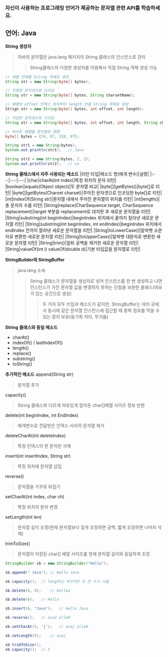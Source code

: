 ### 자신이 사용하는 프로그래밍 언어가 제공하는 문자열 관련 API를 학습하세요.

## 언어: Java

__String 생성자__
> 자바의 문자열은 java.lang 패키지의 String 클래스의 인스턴스로 관리
>> String클래스의 다양한 생성자를 이용해서 직접 String 객체 생성 가능

```java
// 배열 전체를 Stirng 객체로 생성
String str = new String(byte[] bytes);

// 지정한 문자셋으로 디코딩
String str = new String(byte[] bytes, String charsetName);

// 배열의 offset 인덱스 위치부터 length 만큼 String 객체로 생성
Strign str = new String(byte[] bytes, int offset, int length);

// 지정한 문자셋으로 디코딩
String str = new String(byte[] bytes, int offset, int length, String charsetName);

// 바이트 배열을 문자열로 변환
byte[] bytes = {74, 97, 118, 97};

String str1 = new String(bytes);
System.out.println(str1);	// Java

String str2 = new String(bytes, 2, 2);
System.out.println(str2);	// va
```
__String 클래스에서 자주 사용되는 메소드__
|리턴 타입|메소드 명(매개 변수)|설명|
|:--:|:--:|:--:|
|char|charAt(int index)|특정 위치의 문자 리턴|
|boolean|equals(Object object)|두 문자열 비교|
|byte[]|getBytes()|byte[]로 리턴|
|byte[]|getBytes(Charset charset)|주어진 문자셋으로 인코딩한 byte[]로 리턴|
|int|indexOf(String str)|문자열 내에서 주어진 문자열의 위치를 리턴|
|int|length()|총 문자의 수를 리턴|
|String|replace(CharSequence target, CharSequence replacement)|target 부분을 replacement로 대치한 후 새로운 문자열을 리턴|
|String|substring(int beginIndex)|beginIndex 위치에서 끝까지 잘라낸 새로운 문자열 리턴|
|String|substring(int beginIndex, int endIndex)|beginIndex 위치에서 endIndex 전까지 잘라낸 새로운 문자열을 리턴|
|String|toLowerCase()|알파벳 소문자로 변환한 새로운 문자열 리턴|
|String|toUpperCase()|알파벳 대문자로 변환한 새로운 문자열 리턴|
|String|trim()|앞뒤 공백을 제거한 새로운 문자열 리턴|
|String|valueOf(int i) valueOf(double d)|기본 타입값을 문자열로 리턴|

__StringBuilder와 StringBuffer__
> java.lang 소속
>> String 클래스가 문자열을 생성자로 넣어 인스턴스를 한 번 생성하고 나면 인스턴스가 가진 문자열 값을 변경하지 못하는 단점을 보완한 클래스(여유가 있는 공간으로 생성)
>>> 두 가지 모두 쓰임과 메소드가 같지만, StringBuffer는 여러 곳에서 동시에 같은 문자열 인스턴스에 접근할 때 중복 점유를 막을 수 있는 장치 보유(동기화 처리, 무거움)

__String 클래스와 동일 메소드__
+ charAt()
+ indexOf() / lastIndexOf()
+ length()
+ replace()
+ substring()
+ toString()

__추가적인 메소드__
append(String str)
> 문자열 추가

capacity()
> String 클래스와 다르게 여유있게 잡아둔 char[]배열 사이즈 정보 반환

delete(int beginIndex, int EndIndex)
> 매개변수로 전달받은 인덱스 사이의 문자열 제거

deleteCharAt(int deleteIndex)
> 특정 인덱스의 한 문자만 삭제

insert(int insertIndex, String str)
> 특정 위치에 문자열 삽입

reverse()
> 문자열을 거꾸로 뒤집기

setCharAt(int index, char ch)
> 특정 위치의 문자 변경

setLength(int len)
> 문자열 길이 조정(현재 문자열보다 길게 조정하면 공백, 짧게 조정하면 나머지 삭제)

trimToSize()
> 문자열이 저장된 char[] 배열 사이즈를 현재 문자열 길이와 동일하게 조정 

```java
StringBuilder sb = new StringBuilder("Hello");

sb.append(" Java"); // Hello Java

sb.capacity();	// length는 9이지만 더 큰 수가 나옴

sb.delete(6, 9);	// Helloa

sb.delete(6);	// Hello

sb.insert(6, "Java");	// Hello Java

sb.reverse();	// avaJ olleH

sb.setCharAt(3, 'j');	// avaj olleH

sb.setLength(3);	// avaj

sb.trimToSize();
sb.capacity();	// 3
```